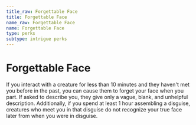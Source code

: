```yaml
---
title_raw: Forgettable Face
title: Forgettable Face
name_raw: Forgettable Face
name: Forgettable Face
type: perks
subtype: intrigue perks
---
```


# Forgettable Face

If you interact with a creature for less than 10 minutes and they haven't met you before in the past, you can cause them to forget your face when you part. If asked to describe you, they give only a vague, blank, and unhelpful description. Additionally, if you spend at least 1 hour assembling a disguise, creatures who meet you in that disguise do not recognize your true face later from when you were in disguise.
